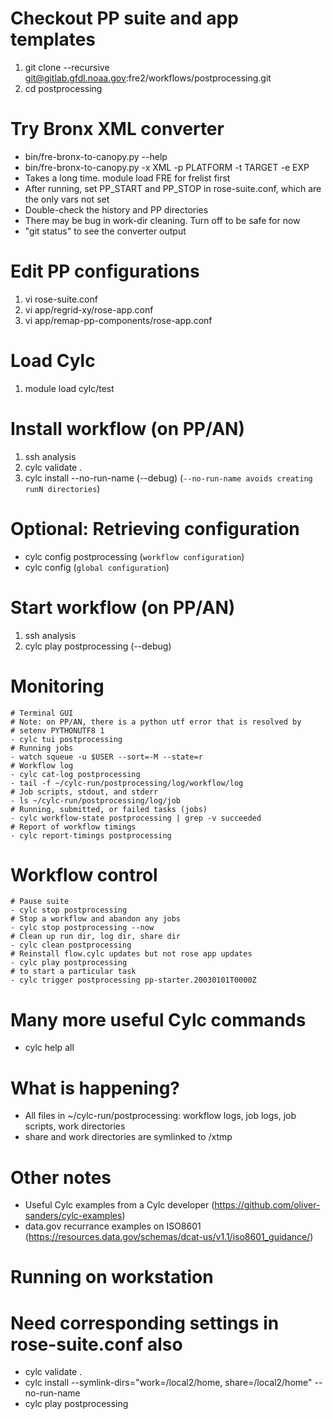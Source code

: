 # Checkout PP suite and app templates
1. git clone --recursive git@gitlab.gfdl.noaa.gov:fre2/workflows/postprocessing.git 
1. cd postprocessing

# Try Bronx XML converter
- bin/fre-bronx-to-canopy.py --help
- bin/fre-bronx-to-canopy.py -x XML -p PLATFORM -t TARGET -e EXP
- Takes a long time. module load FRE for frelist first
- After running, set PP_START and PP_STOP in rose-suite.conf, which are the only vars not set
- Double-check the history and PP directories
- There may be bug in work-dir cleaning. Turn off to be safe for now
- "git status" to see the converter output

# Edit PP configurations
1. vi rose-suite.conf
1. vi app/regrid-xy/rose-app.conf
1. vi app/remap-pp-components/rose-app.conf

# Load Cylc
1. module load cylc/test

# Install workflow (on PP/AN)
1. ssh analysis
1. cylc validate .
1. cylc install --no-run-name (--debug) (`--no-run-name avoids creating runN directories`)

# Optional: Retrieving configuration
- cylc config postprocessing (`workflow configuration`)
- cylc config (`global configuration`)

# Start workflow (on PP/AN)
1. ssh analysis
1. cylc play postprocessing (--debug)

# Monitoring
```
# Terminal GUI
# Note: on PP/AN, there is a python utf error that is resolved by
# setenv PYTHONUTF8 1
- cylc tui postprocessing
# Running jobs
- watch squeue -u $USER --sort=-M --state=r
# Workflow log
- cylc cat-log postprocessing
- tail -f ~/cylc-run/postprocessing/log/workflow/log
# Job scripts, stdout, and stderr
- ls ~/cylc-run/postprocessing/log/job
# Running, submitted, or failed tasks (jobs)
- cylc workflow-state postprocessing | grep -v succeeded
# Report of workflow timings
- cylc report-timings postprocessing
```

# Workflow control
```
# Pause suite
- cylc stop postprocessing
# Stop a workflow and abandon any jobs
- cylc stop postprocessing --now
# Clean up run dir, log dir, share dir
- cylc clean postprocessing
# Reinstall flow.cylc updates but not rose app updates
- cylc play postprocessing
# to start a particular task
- cylc trigger postprocessing pp-starter.20030101T0000Z
```

# Many more useful Cylc commands
- cylc help all

# What is happening?
- All files in ~/cylc-run/postprocessing: workflow logs, job logs, job scripts, work directories
- share and work directories are symlinked to /xtmp

# Other notes
- Useful Cylc examples from a Cylc developer (https://github.com/oliver-sanders/cylc-examples)
- data.gov recurrance examples on ISO8601 (https://resources.data.gov/schemas/dcat-us/v1.1/iso8601_guidance/)

# Running on workstation
# Need corresponding settings in rose-suite.conf also
- cylc validate .
- cylc install --symlink-dirs="work=/local2/home, share=/local2/home" --no-run-name
- cylc play postprocessing
